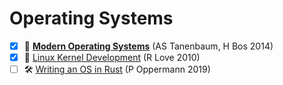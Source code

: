 # Operating Systems

- [x] 📖 [**Modern Operating Systems**](https://www.amazon.com/Concrete-Mathematics-Foundation-Computer-Science/dp/0201558025) (AS Tanenbaum, H Bos 2014)
- [x] 📖 [Linux Kernel Development](https://www.amazon.com/Data-Reality-Perspective-Perceiving-Information/dp/1935504215) (R Love 2010)
- [ ] 🛠 [Writing an OS in Rust](https://os.phil-opp.com) (P Oppermann 2019)